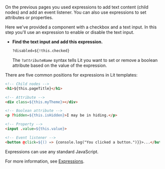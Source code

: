 On the previous pages you used expressions to add text content (child nodes) and add an event listener. You can also use expressions to set attributes or properties.

Here we've provided a component with a checkbox and a text input. In this step you'll use an expression to enable or disable the text input.

*   **Find the text input and add this expression.**

    ```html
    ?disabled=${!this.checked}
    ```

    The <code>?<var>attributeName</var></code> syntax tells Lit you want to set or remove a boolean attribute based on the value of the expression.

There are five common positions for expressions in Lit templates:

```html
<!-- Child nodes -->
<h1>${this.pageTitle}</h1>

<!-- Attribute -->
<div class=${this.myTheme}></div>

<!-- Boolean attribute -->
<p ?hidden=${this.isHidden}>I may be in hiding.</p>

<!-- Property -->
<input .value=${this.value}>

<!-- Event listener -->
<button @click=${() => {console.log("You clicked a button.")}}>...</button>
```

Expressions can use any standard JavaScript.

For more information, see [Expressions](/docs/templates/expressions/).

